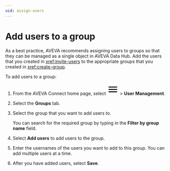 ```yaml
---
uid: assign-users
---
```


# Add users to a group

As a best practice, AVEVA recommends assigning users to groups so that they can be managed as a single object in AVEVA Data Hub. Add the users that you created in <xref:invite-users> to the appropriate groups that you created in <xref:create-group>.

To add users to a group:

1. From the AVEVA Connect home page, select ![menu](../../../../../_icons/default/menu.svg) > **User Management**.

1. Select the **Groups** tab.

1. Select the group that you want to add users to.

   You can search for the required group by typing in the **Filter by group name** field.

1. Select **Add users** to add users to the group.

1. Enter the usernames of the users you want to add to this group. You can add multiple users at a time.

1. After you have added users, select **Save**.
